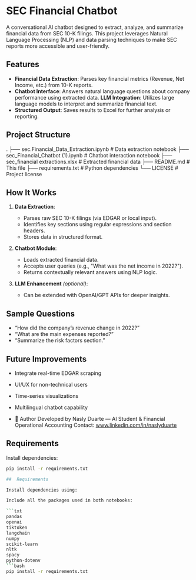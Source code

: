 # SEC Financial Chatbot 

A conversational AI chatbot designed to extract, analyze, and summarize financial data from SEC 10-K filings. This project leverages Natural Language Processing (NLP) and data parsing techniques to make SEC reports more accessible and user-friendly.

##  Features

-  **Financial Data Extraction**: Parses key financial metrics (Revenue, Net Income, etc.) from 10-K reports.
-  **Chatbot Interface**: Answers natural language questions about company performance using extracted data.
   **LLM Integration**: Utilizes large language models to interpret and summarize financial text.
-  **Structured Output**: Saves results to Excel for further analysis or reporting.

##  Project Structure
.
├── sec.Financial_Data_Extraction.ipynb # Data extraction notebook
├── sec_Financial_Chatbot (1).ipynb # Chatbot interaction notebook
├── sec_financial extractions.xlsx # Extracted financial data
├── README.md # This file
├── requirements.txt # Python dependencies
└── LICENSE # Project license

##  How It Works

1. **Data Extraction**:
   - Parses raw SEC 10-K filings (via EDGAR or local input).
   - Identifies key sections using regular expressions and section headers.
   - Stores data in structured format.

2. **Chatbot Module**:
   - Loads extracted financial data.
   - Accepts user queries (e.g., "What was the net income in 2022?").
   - Returns contextually relevant answers using NLP logic.

3. **LLM Enhancement** *(optional)*:
   - Can be extended with OpenAI/GPT APIs for deeper insights.

##  Sample Questions

- “How did the company’s revenue change in 2022?”
- “What are the main expenses reported?”
- “Summarize the risk factors section.”

##  Future Improvements

- Integrate real-time EDGAR scraping
- UI/UX for non-technical users
- Time-series visualizations
- Multilingual chatbot capability

- 🧠 Author
Developed by Nasly Duarte — AI Student & Financial Operational Accounting
Contact: www.linkedin.com/in/naslyduarte

##  Requirements

Install dependencies:

```bash
pip install -r requirements.txt

##  Requirements

Install dependencies using:

Include all the packages used in both notebooks:

```txt
pandas
openai
tiktoken
langchain
numpy
scikit-learn
nltk
spacy
python-dotenv
```bash
pip install -r requirements.txt


